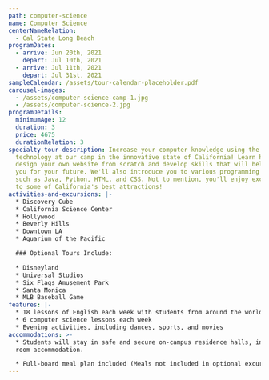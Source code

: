 ```yaml
---
path: computer-science
name: Computer Science
centerNameRelation:
  - Cal State Long Beach
programDates:
  - arrive: Jun 20th, 2021
    depart: Jul 10th, 2021
  - arrive: Jul 11th, 2021
    depart: Jul 31st, 2021
sampleCalendar: /assets/tour-calendar-placeholder.pdf
carousel-images:
  - /assets/computer-science-camp-1.jpg
  - /assets/computer-science-2.jpg
programDetails:
  minimumAge: 12
  duration: 3
  price: 4675
  durationRelation: 3
specialty-tour-description: Increase your computer knowledge using the latest
  technology at our camp in the innovative state of California! Learn how to
  design your own website from scratch and develop skills that will help prepare
  you for your future. We'll also introduce you to various programming languages
  such as Java, Python, HTML. and CSS. Not to mention, you'll enjoy excursions
  to some of California's best attractions!
activities-and-excursions: |-
  * Discovery Cube
  * California Science Center
  * Hollywood
  * Beverly Hills
  * Downtown LA
  * Aquarium of the Pacific

  ### Optional Tours Include:

  * Disneyland
  * Universal Studios
  * Six Flags Amusement Park
  * Santa Monica
  * MLB Baseball Game
features: |-
  * 18 lessons of English each week with students from around the world
  * 6 computer science lessons each week
  * Evening activities, including dances, sports, and movies
accommodations: >-
  * Students will stay in safe and secure on-campus residence halls, in shared
  room accommodation.

  * Full-board meal plan included (Meals not included in optional excursions)
---
```

